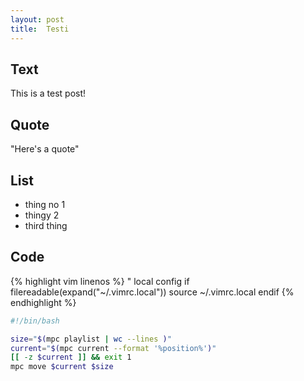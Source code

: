 ```yaml
---
layout: post
title:  Testi
---
```

## Text
This is a test post!

## Quote
"Here's a quote"

## List
- thing no 1
- thingy 2
- third thing

## Code
{% highlight vim linenos %}
" local config
if filereadable(expand("~/.vimrc.local"))
    source ~/.vimrc.local
endif
{% endhighlight %}

``` bash
#!/bin/bash

size="$(mpc playlist | wc --lines )"
current="$(mpc current --format '%position%')"
[[ -z $current ]] && exit 1
mpc move $current $size
```

